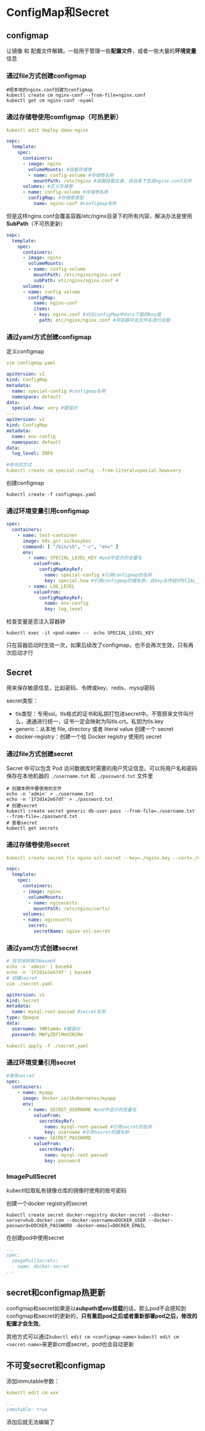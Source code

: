 # ConfigMap和Secret

## configmap

让镜像 和 配置文件解耦，一般用于管理一些**配置文件**，或者一些大量的**环境变量**信息

### 通过file方式创建configmap

```shell
#把本地的nginx.conf创建为configmap
kubectl create cm nginx-conf --from-file=nginx.conf
kubectl get cm nginx-conf -oyaml
```

### 通过存储卷使用comfigmap（可热更新）

```yaml
kubectl edit deploy demo-nginx

sepc:
  template:
    spec:
      containers:
      - image: nginx
        volumeMounts: #挂载存储卷
        - name: config-volume #存储卷名称
          mountPath: /etc/nginx #容器挂载目录，该目录下生成nginx.conf文件
      volumes: #定义存储卷
      - name: config-volume #存储卷名称
        configMap: #存储卷类型
          name: nginx-conf #configmap名称
```

但是这样nginx.conf会覆盖容器/etc/nginx目录下的所有内容，解决办法是使用**SubPath**（不可热更新）

```yaml
sepc:
  template:
    spec:
      containers:
      - image: nginx
        volumeMounts:
        - name: config-volume
          mountPath: /etc/nginx/nginx.conf
          subPath: etc/nginx/nginx.conf #
      volumes:
      - name: config-volume
        configMap:
          name: nginx-conf
          items:
          - key: nginx.conf #对应configMap中data下面的key值
            path: etc/nginx/nginx.conf #将容器中该文件名进行挂载
```

### 通过yaml方式创建configmap

定义configmap

```yaml
vim configmap.yaml

apiVersion: v1
kind: ConfigMap
metadata:
  name: special-config #configmap名称
  namespace: default
data:
  special.how: very #键值对
---
apiVersion: v1
kind: ConfigMap
metadata:
  name: env-config
  namespace: default
data:
  log_level: INFO
  
#命令的方式
kubectl create cm special-config --from-literal=special.how=very
```

创建configmap

```shell
kubectl create -f configmaps.yaml
```

### 通过环境变量引用configmap

```yaml
spec:
  containers:
    - name: test-container
      image: k8s.gcr.io/busybox
      command: [ "/bin/sh", "-c", "env" ]
      env:
        - name: SPECIAL_LEVEL_KEY #pod中显示的变量名
          valueFrom:
            configMapKeyRef:
              name: special-config #引用configmap的名称
              key: special.how #引用configmap的键名称，此key会传给SPECIAL_LEVEL_KEY
        - name: LOG_LEVEL
          valueFrom:
            configMapKeyRef:
              name: env-config
              key: log_level
```

检查变量是否注入容器钟

```shell
kubectl exec -it <pod-name> --  echo SPECIAL_LEVEL_KEY
```

只在容器启动时生效一次，如果后续改了configmap，也不会再次生效，只有再次启动才行

## Secret

用来保存敏感信息，比如密码、令牌或key、redis、mysql密码

secret类型：

- tls类型：专用ssl。tls格式的证书和私钥打包进secret中。不管原来文件叫什么，通通进行统一，证书一定会映射为叫tls.crt。私钥为tls.key
- generic：从本地 file, directory 或者 literal value 创建一个 secret
- docker-registry：创建一个给 Docker registry 使用的 secret

### 通过file方式创建secret

Secret 中可以包含 Pod 访问数据库时需要的用户凭证信息。可以将用户名和密码保存在本地机器的 `./username.txt` 和 `./password.txt` 文件里

```shell
# 创建本例中要使用的文件
echo -n 'admin' > ./username.txt
echo -n '1f2d1e2e67df' > ./password.txt
# 创建secret
kubectl create secret generic db-user-pass --from-file=./username.txt --from-file=./password.txt
# 查看secret
kubectl get secrets
```

### 通过存储卷使用secret

```yaml
kubectl create secret tls nginx-ssl-secret --key=./nginx.key --cert=./nginx.crt

sepc:
  template:
    spec:
      containers:
      - image: nginx
        volumeMounts:
        - name: nginxcerts
          mountPath: /etc/nginx/certs/
      volumes:
      - name: nginxcerts
        secret:
          secretName: nginx-ssl-secret
```

### 通过yaml方式创建secret

```yaml
# 将字段转换为base64
echo -n 'admin' | base64
echo -n '1f2d1e2e67df' | base64
# 创建secret
vim ./secret.yaml

apiVersion: v1
kind: Secret
metadata:
  name: mysql-root-passwd #secret名称
type: Opaque
data:
  username: YWRtaW4= #键值对
  password: MWYyZDFlMmU2N2Rm
  
kubectl apply -f ./secret.yaml
```

### 通过环境变量引用secret

```yaml
#使用secret
spec:
  containers:
    - name: myapp
      image: docker.io/ikubernetes/myapp
      env:
        - name: SECRET_USERNAME #pod中显示的变量名
          valueFrom:
            secretKeyRef:
              name: mysql-root-passwd #引用secret的名称
              key: username #引用secret的键名称
        - name: SECRET_PASSWORD
          valueFrom:
            secretKeyRef:
              name: mysql-root-passwd
              key: password
```

### ImagePullSecret

kubectl拉取私有镜像仓库的镜像时使用的账号密码

创建一个docker registry的secret

```shell
kubectl create secret docker-registry docker-secret --docker-server=hub.docker.com --docker-username=DOCKER_USER --docker-password=DOCKER_PASSWORD -docker-email=DOCKER_EMAIL
```

在创建pod中使用secret

```yaml
...
spec:
  imagePullSecrets:
  - name: docker-secret
...
```

## secret和configmap热更新

configmap和secret如果是以**subpath或env挂载**的话，那么pod不会感知到configmap和secret的更新的，**只有重启pod之后或者重新部署pod之后，修改的配置才会生效**。

其他方式可以通过`kubectl edit cm <configmap-name>` `kubectl edit cm <secret-name>`来更新cm或secret，pod也会自动更新

## 不可变secret和configmap

添加immutable参数：

```yaml
kubectl edit cm xxx

...
immutable: true
```

添加后就无法编辑了
